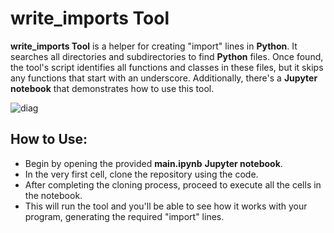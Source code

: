 # **write_imports Tool**

**write_imports Tool** is a helper for creating "import" lines in **Python**. It searches all directories and subdirectories to find **Python** files. Once found, the tool's script identifies all functions and classes in these files, but it skips any functions that start with an underscore. Additionally, there's a **Jupyter notebook** that demonstrates how to use this tool.


![diag](https://github.com/GenaroHacker/write_imports/assets/95663273/96bd203a-a442-474e-aa9a-18909e796a4d)


## How to Use:
- Begin by opening the provided **main.ipynb** **Jupyter notebook**.
- In the very first cell, clone the repository using the code.
- After completing the cloning process, proceed to execute all the cells in the notebook.
- This will run the tool and you'll be able to see how it works with your program, generating the required "import" lines.

